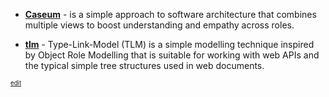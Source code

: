 
* **[Caseum](https://lsimons.github.io/caseum/)** - is a simple approach to software architecture that combines multiple views to boost understanding and empathy across roles.

* **[tlm](https://github.com/typelinkmodel/tlm)** - Type-Link-Model (TLM) is a simple modelling technique inspired by Object Role Modelling that is suitable for working with web APIs and the typical simple tree structures used in web documents.

<sub><sup>[edit](https://github.com/lsimons/lsimons.github.io/edit/main/index.md)</sup></sub>
